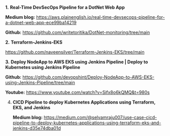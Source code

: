 **1.** **Real-Time DevSecOps Pipeline for a DotNet Web App**

   **Medium blog:** https://aws.plainenglish.io/real-time-devsecops-pipeline-for-a-dotnet-web-app-ece99ba14219

   **Github:** https://github.com/writetoritika/DotNet-monitoring/tree/main

**2.** **Terraform-Jenkins-EKS**

   https://github.com/naveensilver/Terraform-Jenkins-EKS/tree/main

**3.** **Deploy NodeApp to AWS EKS using Jenkins Pipeline | Deploy to Kubernetes using Jenkins Pipeline**

   **Github:** https://github.com/devopshint/Deploy-NodeApp-to-AWS-EKS-using-Jenkins-Pipeline/tree/main

   **Youtube:** https://www.youtube.com/watch?v=Sifx8o6kQMQ&t=980s

4. **CICD Pipeline to deploy Kubernetes Applications using Terraform, EKS, and Jenkins**

   **Medium blog:** https://medium.com/@selvamraju007/use-case-cicd-pipeline-to-deploy-kubernetes-applications-using-terraform-eks-and-jenkins-d35e74dba01d
 
